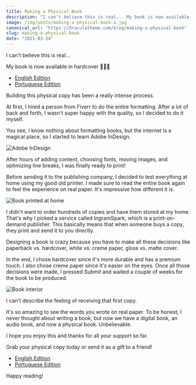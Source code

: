 ```yaml
---
title: Making a Physical Book
description: "I can't believe this is real... My book is now available in hardcover. Building this physical copy has been a really intense process."
image: /img/posts/making-a-physical-book-a.jpg
canonical_url: "https://draculatheme.com/blog/making-a-physical-book"
slug: making-a-physical-book
date: "2021-03-24"
---
```


I can't believe this is real...

My book is now available in hardcover 🎉🎉🎉

- [English Edition](https://amazon.com/14-Habits-Highly-Productive-Developers/dp/1735266531)
- [Portuguese Edition](https://amazon.com.br/H%C3%A1bitos-Desenvolvedores-Altamente-Produtivos-Portuguese/dp/173526654X)

Building this physical copy has been a really intense process.

At first, I hired a person from Fiverr to do the entire formatting. After a lot of back and forth, I wasn't super happy with the quality, so I decided to do it myself.

You see, I know nothing about formatting books, but the internet is a magical place, so I started to learn Adobe InDesign.

<img src="/static/img/posts/making-a-physical-book-b.png" alt="Adobe InDesign" class="post-image-full">
 
After hours of adding content, choosing fonts, moving images, and optimizing line breaks, I was finally ready to print!

Before sending it to the publishing company, I decided to test everything at home using my good old printer. I made sure to read the entire book again to feel the experience on real paper. It's impressive how different it is.

<img src="/static/img/posts/making-a-physical-book-c.jpg" alt="Book printed at home" class="post-image-full">

I didn't want to order hundreds of copies and have them stored at my home. That's why I picked a service called IngramSpark, which is a print-on-demand publisher. This basically means that when someone buys a copy, they print and send it to you directly.

Designing a book is crazy because you have to make all these decisions like paperback vs. hardcover, white vs. creme paper, gloss vs. matte cover.

In the end, I chose hardcover since it's more durable and has a premium touch. I also chose creme paper since it's easier on the eyes. Once all those decisions were made, I pressed _Submit_ and waited a couple of weeks for the book to be produced.

<img src="/static/img/posts/making-a-physical-book-d.jpg" alt="Book interior" class="post-image-full">

I can't describe the feeling of receiving that first copy.

It's so amazing to see the words you wrote on real paper. To be honest, I never thought about writing a book, but now we have a digital book, an audio book, and now a physical book. Unbelievable.

I hope you enjoy this and thanks for all your support so far.

Grab your physical copy today or send it as a gift to a friend!

- [English Edition](https://amazon.com/14-Habits-Highly-Productive-Developers/dp/1735266531)
- [Portuguese Edition](https://amazon.com.br/H%C3%A1bitos-Desenvolvedores-Altamente-Produtivos-Portuguese/dp/173526654X)

Happy reading!
